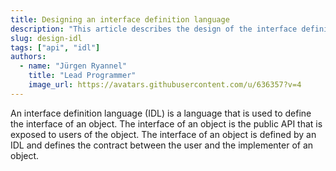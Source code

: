 ```yaml
---
title: Designing an interface definition language
description: "This article describes the design of the interface definition language (IDL) for the object API."
slug: design-idl
tags: ["api", "idl"]
authors:
  - name: "Jürgen Ryannel"
    title: "Lead Programmer"
    image_url: https://avatars.githubusercontent.com/u/636357?v=4
---
```


An interface definition language (IDL) is a language that is used to define the interface of an object. The interface of an object is the public API that is exposed to users of the object. The interface of an object is defined by an IDL and defines the contract between the user and the implementer of an object.

<!--truncate-->


